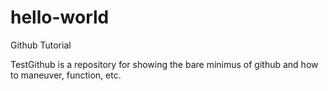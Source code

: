 # hello-world
Github Tutorial


TestGithub is a repository for showing the bare minimus of github and how to maneuver, function, etc. 


